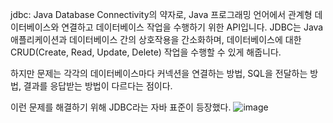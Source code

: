 jdbc: Java Database Connectivity의 약자로, Java 프로그래밍 언어에서 관계형 데이터베이스와 연결하고 데이터베이스 작업을 수행하기 위한 API입니다. JDBC는 Java 애플리케이션과 데이터베이스 간의 상호작용을 간소화하며, 데이터베이스에 대한 CRUD(Create, Read, Update, Delete) 작업을 수행할 수 있게 해줍니다.



하지만 문제는 각각의 데이터베이스마다 커넥션을 연결하는 방법, SQL을 전달하는 방법, 결과를 응답받는 방법이 다르다는 점이다.

이런 문제를 해결하기 위해 JDBC라는 자바 표준이 등장했다.
![image](https://github.com/user-attachments/assets/233d2996-7e31-4882-8cbc-2a61ad210838)
